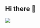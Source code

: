 ## Hi there 👋
<img src="https://img.shields.io/badge/Python-3766AB?style=flat-square&logo=Python&logoColor=white"/>
<!--
**Kimmyeonghyeon0/Kimmyeonghyeon0** is a ✨ _special_ ✨ repository because its `README.md` (this file) appears on your GitHub profile.

Here are some ideas to get you started:

- 🔭 I’m currently working on ...
- 🌱 I’m currently learning ...
- 👯 I’m looking to collaborate on ...
- 🤔 I’m looking for help with ...W
- 💬 Ask me about ...
- 📫 How to reach me: ...
- 😄 Pronouns: ...
- ⚡ Fun fact: ...
-->
